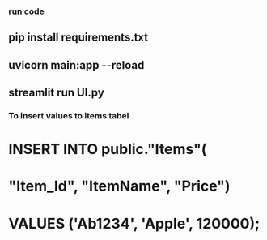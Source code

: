 ### run code 

## pip install requirements.txt

## uvicorn main:app --reload

## streamlit run UI.py


### To insert values to items tabel

# INSERT INTO public."Items"(
#	"Item_Id", "ItemName", "Price")
#	VALUES ('Ab1234', 'Apple', 120000);
